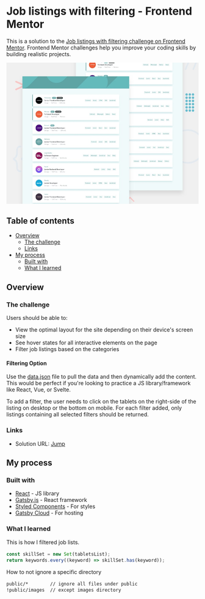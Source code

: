# Job listings with filtering - Frontend Mentor

This is a solution to the [Job listings with filtering challenge on Frontend Mentor](https://www.frontendmentor.io/challenges/job-listings-with-filtering-ivstIPCt). Frontend Mentor challenges help you improve your coding skills by building realistic projects.

![Design preview for the Job listings with filtering coding challenge](./design/desktop-preview.jpg)

## Table of contents

- [Overview](#overview)
  - [The challenge](#the-challenge)
  - [Links](#links)
- [My process](#my-process)
  - [Built with](#built-with)
  - [What I learned](#what-i-learned)

## Overview

### The challenge

Users should be able to:

- View the optimal layout for the site depending on their device's screen size
- See hover states for all interactive elements on the page
- Filter job listings based on the categories

#### Filtering Option

Use the [data.json](./data.json) file to pull the data and then dynamically add the content. This would be perfect if you're looking to practice a JS library/framework like React, Vue, or Svelte.

To add a filter, the user needs to click on the tablets on the right-side of the listing on desktop or the bottom on mobile. For each filter added, only listings containing all selected filters should be returned.

### Links

- Solution URL: [Jump](https://miniprojects3.gatsbyjs.io/)

## My process

### Built with

- [React](https://reactjs.org/) - JS library
- [Gatsby.js](https://www.gatsbyjs.com/) - React framework
- [Styled Components](https://styled-components.com/) - For styles
- [Gatsby Cloud](https://www.gatsbyjs.com/products/cloud/) - For hosting

### What I learned

This is how I filtered job lists.

```js
const skillSet = new Set(tabletsList);
return keywords.every((keyword) => skillSet.has(keyword));
```

How to not ignore a specific directory

```
public/*        // ignore all files under public
!public/images  // except images directory
```
